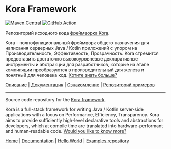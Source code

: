 # Kora Framework

[![Maven Central](https://maven-badges.sml.io/sonatype-central/ru.tinkoff.kora/common/badge.svg)](https://maven-badges.sml.io/sonatype-central/ru.tinkoff.kora/common)
[![GitHub Action](https://github.com/kora-projects/kora/workflows/Build%20Master/badge.svg)](https://github.com/kora-projects/kora/actions?query=workflow%3A%22Build%20Master%22++)

Репозиторий исходного кода [фреймворка Kora](https://kora-projects.github.io/kora-docs/ru/).

Kora - полнофункциональный фреймворк общего назначения для написания серверных Java / Kotlin приложений с упором на Производительность, Эффективность, Прозрачность.
Kora стремится предоставить достаточно высокоуровневые декларативные инструменты и абстракции для разработчиков,
которые на этапе компиляции преобразуются в производительный для железа и понятный для человека код. [Хотите знать больше?](https://kora-projects.github.io/kora-docs/ru/)

[Описание](https://kora-projects.github.io/kora-docs/ru/) | [Документация](https://kora-projects.github.io/kora-docs/ru/documentation/general/) | [Ознакомление](https://kora-projects.github.io/kora-docs/ru/examples/hello-world/) | [Репозиторий примеров](https://github.com/kora-projects/kora-examples)

---

Source code repository for the [Kora framework](https://kora-projects.github.io/kora-docs/en/).

Kora is a full-stack framework for writing Java / Kotlin server-side applications with a focus on Performance, Efficiency, Transparency.
Kora aims to provide sufficiently high-level declarative tools and abstractions for developers,
which at compile time are translated into hardware-performant and human-readable code. [Would you like to know more?](https://kora-projects.github.io/kora-docs/en/)

[Home](https://kora-projects.github.io/kora-docs/en/) | [Documentation](https://kora-projects.github.io/kora-docs/en/documentation/general/) | [Hello World](https://kora-projects.github.io/kora-docs/en/examples/hello-world/) | [Examples repository](https://github.com/kora-projects/kora-examples)
